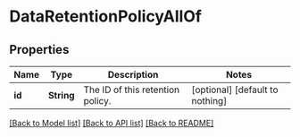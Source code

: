 # DataRetentionPolicyAllOf


## Properties
Name | Type | Description | Notes
------------ | ------------- | ------------- | -------------
**id** | **String** | The ID of this retention policy. | [optional] [default to nothing]


[[Back to Model list]](../README.md#models) [[Back to API list]](../README.md#api-endpoints) [[Back to README]](../README.md)


